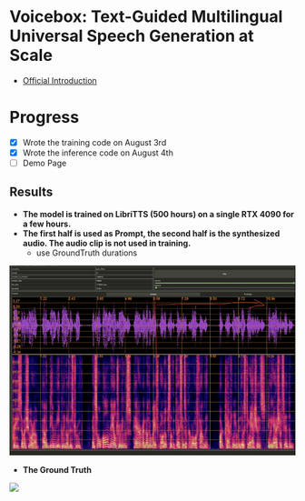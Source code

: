 # Voicebox: Text-Guided Multilingual Universal Speech Generation at Scale
* [Official Introduction](https://voicebox.metademolab.com/)

# Progress
- [x] Wrote the training code on August 3rd
- [x] Wrote the inference code on August 4th
- [ ] Demo Page

## Results
* **The model is trained on LibriTTS (500 hours) on a single RTX 4090 for a few hours.**
* **The first half is used as Prompt, the second half is the synthesized audio. The audio clip is not used in training.**
	* use GroundTruth durations 

![](./inference.jpeg)

* **The Ground Truth**

![](./ground_truth.jpeg)
